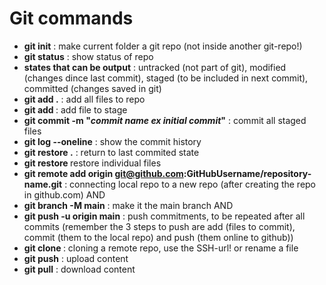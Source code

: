 # Git commands

- **git init** : make current folder a git repo (not inside another git-repo!)
- **git status** : show status of repo
- **states that can be output** : untracked (not part of git), modified (changes dince last commit), staged (to be included in next commit), committed (changes saved in git)
- **git add .** : add all files to repo
- **git add <filename>** : add file to stage
- **git commit -m "_commit name ex initial commit_"** : commit all staged files
- **git log --oneline** : show the commit history
- **git restore .** : return to last commited state
- **git restore <filename>** restore individual files
- **git remote add origin git@github.com:GitHubUsername/repository-name.git** : connecting local repo to a new repo (after creating the repo in github.com) AND
- **git branch -M main** : make it the main branch AND
- **git push -u origin main** : push commitments, to be repeated after all commits
  (remember the 3 steps to push are add (files to commit), commit (them to the local repo) and push (them online to github))
- **git clone <url>** : cloning a remote repo, use the SSH-url!
  or rename a file
- **git push** : upload content
- **git pull** : download content
